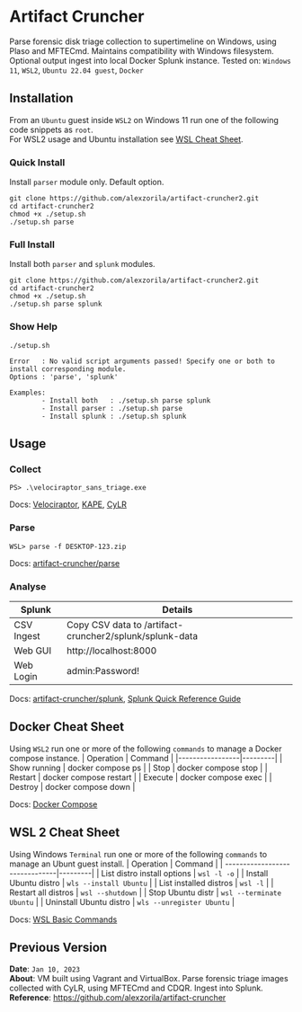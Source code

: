 # Artifact Cruncher
Parse forensic disk triage collection to supertimeline on Windows, using Plaso and MFTECmd. Maintains compatibility with Windows filesystem. Optional output ingest into local Docker Splunk instance. Tested on: `Windows 11`, `WSL2`, `Ubuntu 22.04 guest`, `Docker`

## Installation
From an `Ubuntu` guest inside `WSL2` on Windows 11 run one of the following code snippets as `root`.  
For WSL2 usage and Ubuntu installation see [WSL Cheat Sheet](#wsl-2-cheat-sheet).

### Quick Install
Install `parser` module only. Default option.
```
git clone https://github.com/alexzorila/artifact-cruncher2.git
cd artifact-cruncher2
chmod +x ./setup.sh
./setup.sh parse
```
### Full Install
Install both `parser` and `splunk` modules.
```
git clone https://github.com/alexzorila/artifact-cruncher2.git
cd artifact-cruncher2
chmod +x ./setup.sh
./setup.sh parse splunk
```

### Show Help
```
./setup.sh

Error   : No valid script arguments passed! Specify one or both to install corresponding module.
Options : 'parse', 'splunk'

Examples:
        - Install both   : ./setup.sh parse splunk
        - Install parser : ./setup.sh parse
        - Install splunk : ./setup.sh splunk
```

## Usage
### Collect
```
PS> .\velociraptor_sans_triage.exe
```
Docs: [Velociraptor](https://docs.velociraptor.app/docs/offline_triage/#offline-collections), [KAPE](https://ericzimmerman.github.io/KapeDocs/#!Pages%5C5.-gkape.md), [CyLR](https://github.com/orlikoski/CyLR?tab=readme-ov-file#examples)

### Parse
```
WSL> parse -f DESKTOP-123.zip
```
Docs: [artifact-cruncher/parse](parse)

### Analyse
| Splunk        | Details |
|---------------|---------|
| CSV Ingest    | Copy CSV data to /artifact-cruncher2/splunk/splunk-data |
| Web GUI       | http://localhost:8000 |
| Web Login     | admin:Password! |

Docs: [artifact-cruncher/splunk](https://github.com/alexzorila/artifact-cruncher2/tree/main/splunk), [Splunk Quick Reference Guide](https://www.splunk.com/en_us/resources/splunk-quick-reference-guide.html)

## Docker Cheat Sheet
Using `WSL2` run one or more of the following `commands` to manage a Docker compose instance.
| Operation       | Command |
|-----------------|---------|
| Show running    |	docker compose ps |
| Stop			      |	docker compose stop |
| Restart		      |	docker compose restart |
| Execute		      |	docker compose exec |
| Destroy	      	|	docker compose down |

Docs: [Docker Compose](https://docs.docker.com/reference/cli/docker/compose/)

## WSL 2 Cheat Sheet
Using Windows `Terminal` run one or more of the following `commands` to manage an Ubunt guest install.
| Operation                      | Command |
| -------------------------------|---------|
| List distro install options    | `wsl -l -o` |
| Install Ubuntu distro          | `wls --install Ubuntu` |
| List installed distros         | `wsl -l` |
| Restart all distros            | `wsl --shutdown` |
| Stop Ubuntu distr              | `wsl --terminate Ubuntu` |
| Uninstall Ubuntu distro        |  `wls --unregister Ubuntu` |

Docs: [WSL Basic Commands](https://learn.microsoft.com/en-us/windows/wsl/basic-commands)

## Previous Version
**Date**: `Jan 10, 2023`  
**About**: VM built using Vagrant and VirtualBox. Parse forensic triage images collected with CyLR, using MFTECmd and CDQR. Ingest into Splunk.  
**Reference**: https://github.com/alexzorila/artifact-cruncher
